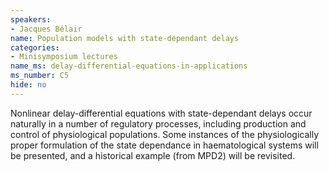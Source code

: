 ```yaml
---
speakers:
- Jacques Bélair
name: Population models with state-dependant delays
categories:
- Minisymposium lectures
name_ms: delay-differential-equations-in-applications
ms_number: C5
hide: no
---
```

Nonlinear delay-differential equations with state-dependant delays occur naturally in a number of regulatory processes, including production and control of physiological populations. Some instances of the physiologically proper formulation of the state dependance in haematological systems will be presented, and a historical example (from MPD2) will be revisited.
